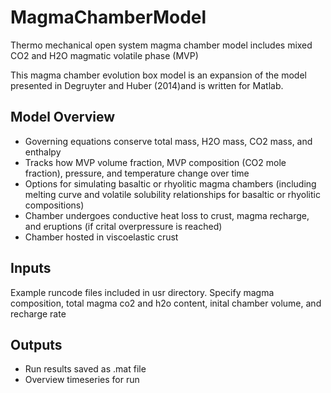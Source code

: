 # MagmaChamberModel

Thermo mechanical open system magma chamber model includes mixed CO2 and H2O magmatic volatile phase (MVP)

This magma chamber evolution box model is an expansion of the model presented in Degruyter and Huber (2014)and is written for Matlab.
## Model Overview
  - Governing equations conserve total mass, H2O mass, CO2 mass, and enthalpy
  - Tracks how MVP volume fraction, MVP composition (CO2 mole fraction), pressure, and temperature change over time
  - Options for simulating basaltic or rhyolitic magma chambers (including melting curve and volatile solubility relationships for basaltic or rhyolitic compositions)
  - Chamber undergoes conductive heat loss to crust, magma recharge, and eruptions (if crital overpressure is reached)
  - Chamber hosted in viscoelastic crust

## Inputs
Example runcode files included in usr directory. Specify  magma composition, total magma co2 and h2o content, inital chamber volume, and recharge rate

## Outputs 
- Run results saved as .mat file
- Overview timeseries for run
  
